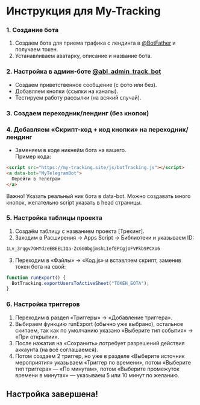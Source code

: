 # Инструкция для My-Tracking

### 1. Создание бота
1. Создаем бота для приема трафика с лендинга в [@BotFather](https://t.me/BotFather) и получаем токен.
2. Устанавливаем аватарку, описание и название бота.


### 2. Настройка в админ-боте [@abl_admin_track_bot](https://t.me/abl_admin_track_bot)
- Создаем приветственное сообщение (с фото или без).
- Добавляем кнопки (ссылки на каналы).
- Тестируем работу рассылки (на всякий случай).


### 3. Создаем переходник/лендинг (без кнопок)
### 4. Добавляем «Скрипт-код + код кнопки» на переходник/лендинг
- Заменяем в коде никнейм бота на вашего.  
Пример кода:

```html
<script src="https://my-tracking.site/js/botTracking.js"></script>
<a data-bot="MyTelegramBot">
  Перейти в телеграм
</a>
```
Важно! Указать реальный ник бота в data-bot.
Можно создавать много кнопок, желательно script указать в head страницы.

### 5. Настройка таблицы проекта
1. Создаём таблицу с названием проекта [Трекинг].
2. Заходим в Расширения → Apps Script → Библиотеки и указываем ID:
```txt
1Lv_3rqgv7OHYdzeEBEELIQa-Zc6G0bgjmshLIefEPCgjUFVPkb9PCXo6
```
3. Переходим в «Файлы» → «Код.js» и вставляем скрипт, заменив токен бота на свой:
```js
function runExport() { 
  BotTracking.exportUsersToActiveSheet("ТОКЕН_БОТА");
}
```
### 6. Настройка триггеров
1. Переходим в раздел «Триггеры» → «Добавление триггера».
2. Выбираем функцию runExport (обычно уже выбрано), остальное скипаем, так как по умолчанию указано «Выберите тип события» → «При открытии».
3. После нажатия на «Сохранить» потребует разрешений действия аккаунта (на всё соглашаемся).
4. Потом создаем 2 триггер, но уже в разделе «Выберите источник мероприятия» указываем «Триггер по времени», потом «Выберите тип триггера» — «По минутам», потом «Выберите промежуток времени в минутах» — указываем 5 или 10 минут по желанию.
## Настройка завершена!

